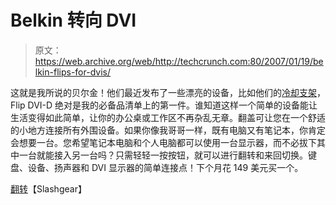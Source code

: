 # Belkin 转向 DVI

> 原文：<https://web.archive.org/web/http://techcrunch.com:80/2007/01/19/belkin-flips-for-dvis/>

这就是我所说的贝尔金！他们最近发布了一些漂亮的设备，比如他们的[冷却支架](https://web.archive.org/web/20201129134247/http://crunchgear.com/2007/01/17/belkin-helps-you-protect-your-junk)，Flip DVI-D 绝对是我的必备品清单上的第一件。谁知道这样一个简单的设备能让生活变得如此简单，让你的办公桌或工作区不再杂乱无章。翻盖可让您在一个舒适的小地方连接所有外围设备。如果你像我哥哥一样，既有电脑又有笔记本，你肯定会想要一台。您希望笔记本电脑和个人电脑都可以使用一台显示器，而不必拔下其中一台就能接入另一台吗？只需轻轻一按按钮，就可以进行翻转和来回切换。键盘、设备、扬声器和 DVI 显示器的简单连接点！下个月花 149 美元买一个。

[翻转](https://web.archive.org/web/20201129134247/http://www.slashgear.com/belkin-flip-dvi-d-183517.php)【Slashgear】